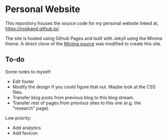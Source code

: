 # Personal Website 

This repository houses the source code for my personal website linked at, https://rosikand.github.io/. 

The site is hosted using Github Pages and built with Jekyll using the Minima theme. A direct clone of the [Minima source](https://github.com/jekyll/minima) was modified to create this site. 


## To-do 

Some notes to myself: 

- Edit footer 
- Modify the *design* if you could figure that out. Maybe look at the CSS files. 
- Transfer blog posts from previous blog to this blog stream. 
- Transfer rest of pages from previous sites to this one (e.g. the "research" page). 

Low priority: 
- Add analytics 
- Add favicon 
